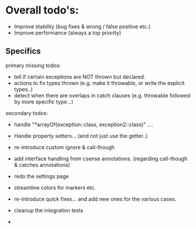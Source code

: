 # Overall todo's:

- Improve stability (bug fixes & wrong / false positive etc.)
- Improve performance (always a top priority)

## Specifics

primary missing todos:

- tell if certain exceptions are NOT thrown but declared.
- actions to fix types thrown (e.g. make it throwable, or write the explicit types..)
- detect when there are overlaps in catch clauses (e.g. throwable followed by more specific type...)

secondary todos:

- handle "*arrayOf(exception::class, exception2::class)" ....

- Handle property setters... (and not just use the getter..)
- re-introduce custom ignore & call-though
- add interface handling from csense annotations. (regarding call-though & catches annotations)
- redo the settings page
- streamline colors for markers etc.
- re-introduce quick fixes... and add new ones for the various cases.
- cleanup the integration tests
- 
